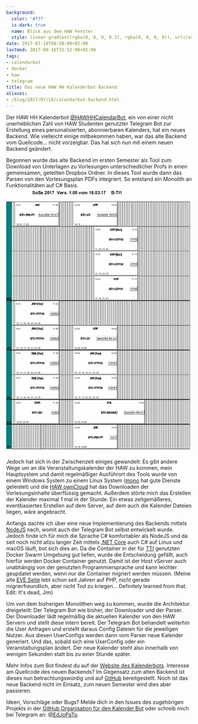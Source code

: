 ```yaml
---
background:
  color: '#777'
  is-dark: true
  name: Blick aus dem HAW Fenster
  style: linear-gradient(rgba(0, 0, 0, 0.3), rgba(0, 0, 0, 0)), url(/assets/backgrounds/haw-raindrops1.jpg)
date: 2017-07-18T00:50:00+02:00
lastmod: 2017-09-16T15:52:00+02:00
tags:
- calendarbot
- docker
- haw
- telegram
title: Das neue HAW HH Kalenderbot Backend
aliases:
- /blog/2017/07/18/calendarbot-backend.html
---
```


Der HAW HH Kalenderbot [@HAWHHCalendarBot](//t.me/HAWHHCalendarBot), ein von einer nicht unerheblichen Zahl von HAW Studenten genutzter Telegram Bot zur Erstellung eines personalisierten, abonnierbaren Kalenders, hat ein neues Backend.
Wie vielleicht einige mitbekommen haben, war das alte Backend vom Quellcode… nicht vorzeigbar.
Das hat sich nun mit einem neuen Backend geändert.

Begonnen wurde das alte Backend im ersten Semester als Tool zum Download von Unterlagen zu Vorlesungen unterschiedlicher Profs in einen gemeinsamen, geteilten Dropbox Ordner.
In dieses Tool wurde dann das Parsen von den Vorlesungsplan PDFs integriert.
So entstand ein Monolith an Funktionalitäten auf C# Basis.
![Vorlesungsplan PDF](/assets/2017/07/veranstaltungsplan.png)

Jedoch hat sich in der Zwischenzeit einiges gewandelt: Es gibt andere Wege um an die Veranstaltungskalender der HAW zu kommen, mein Hauptsystem und damit regelmäßiger Ausführort des Tools wurde von einem Windows System zu einem Linux System ([mono](http://www.mono-project.com/) hat gute Dienste geleistet) und die [HAW ownCloud](//owncloud.informatik.haw-hamburg.de) hat das Downloaden der Vorlesungsinhalte überflüssig gemacht.
Außerdem störte mich das Erstellen der Kalender maximal 1 mal in der Stunde.
Ein etwas zeitgemäßeres, eventbasiertes Erstellen auf dem Server, auf dem auch die Kalender Dateien liegen, wäre angebracht.

Anfangs dachte ich über eine neue Implementierung des Backends mittels [NodeJS](//nodejs.org/) nach, womit auch der Telegram Bot selbst entwickelt wurde.
Jedoch finde ich für mich die Sprache C# komfortabler als NodeJS und da seit noch nicht allzu langer Zeit mittels [.NET Core](//dotnet.github.io/) auch C# auf Linux und macOS läuft, bot sich dies an.
Da die Container in der für [TTI](/blog/tti) genutzten Docker Swarm Umgebung gut liefen, wurde die Entscheidung gefällt, auch hierfür werden Docker Container genutzt.
Damit ist der Host vServer auch unabhängig von der genutzten Programmiersprache und kann leichter geupdatet werden, wenn nur die Container migriert werden müssen.
(Meine alte [EVE Seite](//eve.3t0.de) lebt schon seit Jahren auf PHP, nicht gerade migrierfreundlich, aber nicht Tod zu kriegen… Definitely learned from that. Edit: It's dead, Jim)

Um von dem bisherigen Monolithen weg zu kommen, wurde die Architektur dreigeteilt: Der Telegram Bot wie bisher, der Downloader und der Parser.
Der Downloader lädt regelmäßig die aktuellen Kalender von den HAW Servern und stellt diese intern bereit.
Der Telegram Bot behandelt weiterhin die User Anfragen und erstellt daraus Config Dateien für die jeweiligen Nutzer.
Aus diesen UserConfigs werden dann vom Parser neue Kalender generiert.
Und das, sobald sich eine UserConfig oder ein Veranstaltungsplan ändert.
Der neue Kalender steht also innerhalb von wenigen Sekunden statt bis zu einer Stunde später.

Mehr Infos zum Bot findest du auf der [Website des Kalenderbots](//calendarbot.hawhh.de).
Interesse am Quellcode des neuen Backends? Im Gegensatz zum alten Backend ist dieses nun betrachtungswürdig und auf [GitHub](//github.com/HAWHHCalendarBot/backend) bereitgestellt.
Noch ist das neue Backend nicht im Einsatz, zum neuen Semester wird dies aber passieren.

Ideen, Vorschläge oder Bugs? Melde dich in den Issues des zugehörigen Projekts in der [GitHub Organisation für den Kalender Bot](//github.com/HAWHHCalendarBot) oder schreib mich bei Telegram an: [@EdJoPaTo](//t.me/EdJoPaTo).
